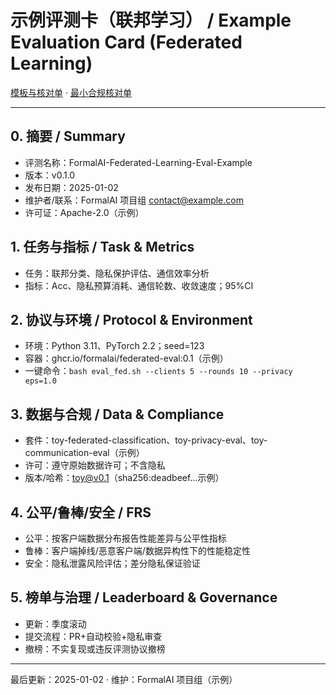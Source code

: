 # 示例评测卡（联邦学习） / Example Evaluation Card (Federated Learning)

[模板与核对单](../../TEMPLATES_EVAL_CARD.md) · [最小合规核对单](../../STANDARDS_CHECKLISTS.md)

---

## 0. 摘要 / Summary

- 评测名称：FormalAI-Federated-Learning-Eval-Example
- 版本：v0.1.0
- 发布日期：2025-01-02
- 维护者/联系：FormalAI 项目组 <contact@example.com>
- 许可证：Apache-2.0（示例）

## 1. 任务与指标 / Task & Metrics

- 任务：联邦分类、隐私保护评估、通信效率分析
- 指标：Acc、隐私预算消耗、通信轮数、收敛速度；95%CI

## 2. 协议与环境 / Protocol & Environment

- 环境：Python 3.11、PyTorch 2.2；seed=123
- 容器：ghcr.io/formalai/federated-eval:0.1（示例）
- 一键命令：`bash eval_fed.sh --clients 5 --rounds 10 --privacy eps=1.0`

## 3. 数据与合规 / Data & Compliance

- 套件：toy-federated-classification、toy-privacy-eval、toy-communication-eval（示例）
- 许可：遵守原始数据许可；不含隐私
- 版本/哈希：toy@v0.1（sha256:deadbeef…示例）

## 4. 公平/鲁棒/安全 / FRS

- 公平：按客户端数据分布报告性能差异与公平性指标
- 鲁棒：客户端掉线/恶意客户端/数据异构性下的性能稳定性
- 安全：隐私泄露风险评估；差分隐私保证验证

## 5. 榜单与治理 / Leaderboard & Governance

- 更新：季度滚动
- 提交流程：PR+自动校验+隐私审查
- 撤榜：不实复现或违反评测协议撤榜

---

最后更新：2025-01-02  · 维护：FormalAI 项目组（示例）
